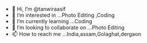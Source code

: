 - 👋 Hi, I’m @tanwiraasif
- 👀 I’m interested in ...Photo Editing ,Coding 
- 🌱 I’m currently learning ...Coding 
- 💞️ I’m looking to collaborate on ...Photo Editing 
- 📫 How to reach me ...India,assam,Golaghat,dergaon

<!---
tanwiraasif/tanwiraasif is a ✨ special ✨ repository because its `README.md` (this file) appears on your GitHub profile.
You can click the Preview link to take a look at your changes.
--->
